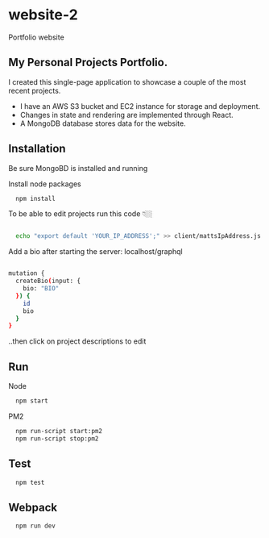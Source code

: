# website-2

Portfolio website

## My Personal Projects Portfolio.

I created this single-page application to showcase a couple of the most recent projects.

- I have an AWS S3 bucket and EC2 instance for storage and deployment.
- Changes in state and rendering are implemented through React.
- A MongoDB database stores data for the website.

## Installation

Be sure MongoBD is installed and running

Install node packages

```bash
  npm install
```

To be able to edit projects run this code 👇🏼

```bash

  echo "export default 'YOUR_IP_ADDRESS';" >> client/mattsIpAddress.js

```

Add a bio after starting the server: localhost/graphql

```bash

mutation {
  createBio(input: {
    bio: "BIO"
  }) {
    id
    bio
  }
}

```

..then click on project descriptions to edit

## Run

Node

```bash
  npm start
```

PM2

```bash
  npm run-script start:pm2
  npm run-script stop:pm2
```

## Test

```bash
  npm test
```

## Webpack

```bash
  npm run dev
```
